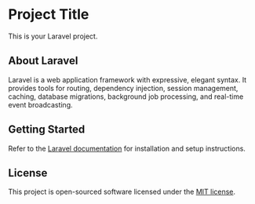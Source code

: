 # Project Title

This is your Laravel project.

## About Laravel

Laravel is a web application framework with expressive, elegant syntax. It provides tools for routing, dependency injection, session management, caching, database migrations, background job processing, and real-time event broadcasting.

## Getting Started

Refer to the [Laravel documentation](https://laravel.com/docs) for installation and setup instructions.

## License

This project is open-sourced software licensed under the [MIT license](https://opensource.org/licenses/MIT).
